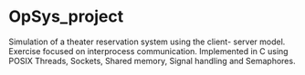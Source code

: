 # OpSys_project
Simulation of a theater reservation system using the client- server model. Exercise focused on interprocess communication. 
Implemented in C using POSIX Threads, Sockets, Shared memory, Signal handling and Semaphores. 

